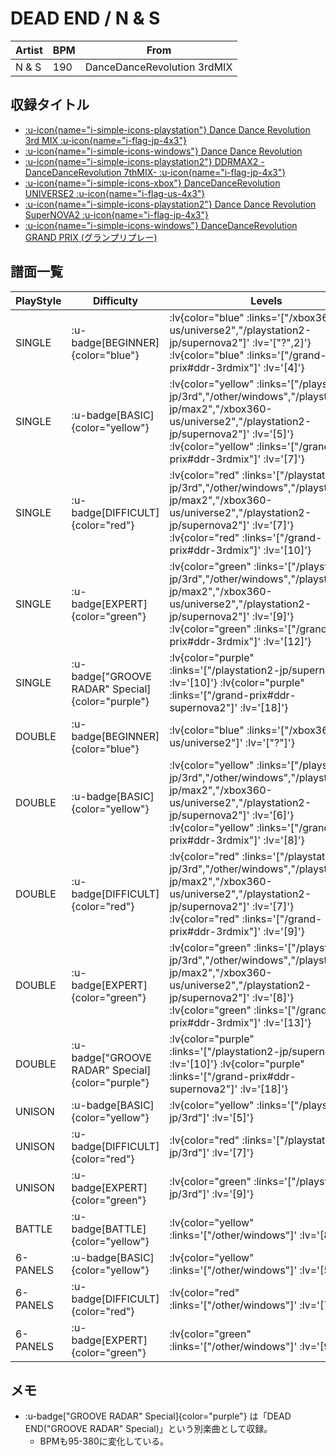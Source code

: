 # DEAD END / N & S

|Artist|BPM|From|
|------|---|----|
|N & S|190|DanceDanceRevolution 3rdMIX|

## 収録タイトル

- [ :u-icon{name="i-simple-icons-playstation"} Dance Dance Revolution 3rd MIX :u-icon{name="i-flag-jp-4x3"} ](/playstation-jp/3rd)
- [ :u-icon{name="i-simple-icons-windows"} Dance Dance Revolution](/other/windows)
- [ :u-icon{name="i-simple-icons-playstation2"} DDRMAX2 -DanceDanceRevolution 7thMIX- :u-icon{name="i-flag-jp-4x3"} ](/playstation2-jp/max2)
- [ :u-icon{name="i-simple-icons-xbox"} DanceDanceRevolution UNIVERSE2 :u-icon{name="i-flag-us-4x3"} ](/xbox360-us/universe2)
- [ :u-icon{name="i-simple-icons-playstation2"} Dance Dance Revolution SuperNOVA2 :u-icon{name="i-flag-jp-4x3"} ](/playstation2-jp/supernova2)
- [ :u-icon{name="i-simple-icons-windows"} DanceDanceRevolution GRAND PRIX (グランプリプレー)](/grand-prix)

## 譜面一覧

|PlayStyle|Difficulty|Levels|Notes|Movie|
|---------|----------|------|-----|-----|
|SINGLE| :u-badge[BEGINNER]{color="blue"} | :lv{color="blue" :links='["/xbox360-us/universe2","/playstation2-jp/supernova2"]' :lv='["?",2]'}  :lv{color="blue" :links='["/grand-prix#ddr-3rdmix"]' :lv='[4]'} |115/0||
|SINGLE| :u-badge[BASIC]{color="yellow"} | :lv{color="yellow" :links='["/playstation-jp/3rd","/other/windows","/playstation2-jp/max2","/xbox360-us/universe2","/playstation2-jp/supernova2"]' :lv='[5]'}  :lv{color="yellow" :links='["/grand-prix#ddr-3rdmix"]' :lv='[7]'} |216/0||
|SINGLE| :u-badge[DIFFICULT]{color="red"} | :lv{color="red" :links='["/playstation-jp/3rd","/other/windows","/playstation2-jp/max2","/xbox360-us/universe2","/playstation2-jp/supernova2"]' :lv='[7]'}  :lv{color="red" :links='["/grand-prix#ddr-3rdmix"]' :lv='[10]'} |337/0||
|SINGLE| :u-badge[EXPERT]{color="green"} | :lv{color="green" :links='["/playstation-jp/3rd","/other/windows","/playstation2-jp/max2","/xbox360-us/universe2","/playstation2-jp/supernova2"]' :lv='[9]'}  :lv{color="green" :links='["/grand-prix#ddr-3rdmix"]' :lv='[12]'} |410/0||
|SINGLE| :u-badge["GROOVE RADAR" Special]{color="purple"} | :lv{color="purple" :links='["/playstation2-jp/supernova2"]' :lv='[10]'}  :lv{color="purple" :links='["/grand-prix#ddr-supernova2"]' :lv='[18]'} |479/75||
|DOUBLE| :u-badge[BEGINNER]{color="blue"} | :lv{color="blue" :links='["/xbox360-us/universe2"]' :lv='["?"]'} |||
|DOUBLE| :u-badge[BASIC]{color="yellow"} | :lv{color="yellow" :links='["/playstation-jp/3rd","/other/windows","/playstation2-jp/max2","/xbox360-us/universe2","/playstation2-jp/supernova2"]' :lv='[6]'}  :lv{color="yellow" :links='["/grand-prix#ddr-3rdmix"]' :lv='[8]'} |274/0||
|DOUBLE| :u-badge[DIFFICULT]{color="red"} | :lv{color="red" :links='["/playstation-jp/3rd","/other/windows","/playstation2-jp/max2","/xbox360-us/universe2","/playstation2-jp/supernova2"]' :lv='[7]'}  :lv{color="red" :links='["/grand-prix#ddr-3rdmix"]' :lv='[9]'} |298/0||
|DOUBLE| :u-badge[EXPERT]{color="green"} | :lv{color="green" :links='["/playstation-jp/3rd","/other/windows","/playstation2-jp/max2","/xbox360-us/universe2","/playstation2-jp/supernova2"]' :lv='[8]'}  :lv{color="green" :links='["/grand-prix#ddr-3rdmix"]' :lv='[13]'} |455/0||
|DOUBLE| :u-badge["GROOVE RADAR" Special]{color="purple"} | :lv{color="purple" :links='["/playstation2-jp/supernova2"]' :lv='[10]'}  :lv{color="purple" :links='["/grand-prix#ddr-supernova2"]' :lv='[18]'} |455/75||
|UNISON| :u-badge[BASIC]{color="yellow"} | :lv{color="yellow" :links='["/playstation-jp/3rd"]' :lv='[5]'} |||
|UNISON| :u-badge[DIFFICULT]{color="red"} | :lv{color="red" :links='["/playstation-jp/3rd"]' :lv='[7]'} |||
|UNISON| :u-badge[EXPERT]{color="green"} | :lv{color="green" :links='["/playstation-jp/3rd"]' :lv='[9]'} |||
|BATTLE| :u-badge[BATTLE]{color="yellow"} | :lv{color="yellow" :links='["/other/windows"]' :lv='[8,4]'} |||
|6-PANELS| :u-badge[BASIC]{color="yellow"} | :lv{color="yellow" :links='["/other/windows"]' :lv='[5]'} |217/0||
|6-PANELS| :u-badge[DIFFICULT]{color="red"} | :lv{color="red" :links='["/other/windows"]' :lv='[7]'} |338/0||
|6-PANELS| :u-badge[EXPERT]{color="green"} | :lv{color="green" :links='["/other/windows"]' :lv='[9]'} |410/0||

## メモ

- :u-badge["GROOVE RADAR" Special]{color="purple"} は「DEAD END("GROOVE RADAR" Special)」という別楽曲として収録。
  - BPMも95-380に変化している。
